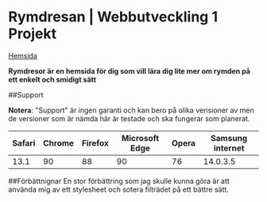 # Rymdresan | Webbutveckling 1 Projekt

[Hemsida](https://rasmuseng.github.io/projekt/)

**Rymdresor är en hemsida för dig som vill lära dig lite mer om rymden på ett enkelt och smidigt sätt**

##Support

**Notera**: "Support" är ingen garanti och kan bero på olika verisioner av men de versioner som är nämda här är testade och ska fungerar som planerat.

| Safari | Chrome | Firefox | Microsoft Edge | Opera | Samsung internet |
|--------|--------|---------|----------------|-------|------------------|
| 13.1   | 90     | 88      | 90             | 76    | 14.0.3.5         |

##Förbättnignar
En stor förbättring som jag skulle kunna göra är att använda mig av ett stylesheet och sotera filträdet på ett bättre sätt.